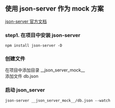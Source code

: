 ## 使用 json-server 作为 mock 方案

[json-server 官方文档](https://github.com/typicode/json-server)

### step1. 在项目中安装 json-server

```
npm install json-server -D
```

### 创建文件

在项目中添加目录 \_\_json_server_mock\_\_  
添加文件 db.json

### 启动 json_server

```
json-server __json_server_mock__/db.json --watch
```
